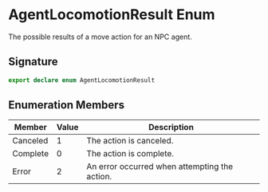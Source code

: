 # AgentLocomotionResult Enum

The possible results of a move action for an NPC agent.

## Signature

```typescript
export declare enum AgentLocomotionResult
```

## Enumeration Members

| Member | Value | Description |
| --- | --- | --- |
| Canceled | 1 | The action is canceled. |
| Complete | 0 | The action is complete. |
| Error | 2 | An error occurred when attempting the action. |